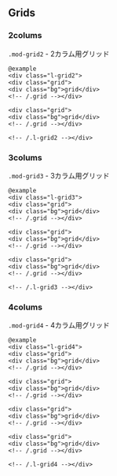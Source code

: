 ## Grids

### 2colums

`.mod-grid2` - 2カラム用グリッド

    @example
    <div class="l-grid2">
    <div class="grid">
    <div class="bg">grid</div>
    <!-- /.grid --></div>

    <div class="grid">
    <div class="bg">grid</div>
    <!-- /.grid --></div>

    <!-- /.l-grid2 --></div>



### 3colums

`.mod-grid3` - 3カラム用グリッド

    @example
    <div class="l-grid3">
    <div class="grid">
    <div class="bg">grid</div>
    <!-- /.grid --></div>

    <div class="grid">
    <div class="bg">grid</div>
    <!-- /.grid --></div>

    <div class="grid">
    <div class="bg">grid</div>
    <!-- /.grid --></div>

    <!-- /.l-grid3 --></div>


### 4colums

`.mod-grid4` - 4カラム用グリッド

    @example
    <div class="l-grid4">
    <div class="grid">
    <div class="bg">grid</div>
    <!-- /.grid --></div>

    <div class="grid">
    <div class="bg">grid</div>
    <!-- /.grid --></div>

    <div class="grid">
    <div class="bg">grid</div>
    <!-- /.grid --></div>

    <div class="grid">
    <div class="bg">grid</div>
    <!-- /.grid --></div>

    <!-- /.l-grid4 --></div>
